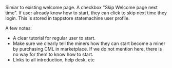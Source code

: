 Simiar to existing welcome page. 
A checkbox "Skip Welcome page next time". If user already know how to start, they can click to skip next time they login. This is stored in tappstore statemachine user profile.

A few notes:

* A clear tutorial for regular user to start. 
* Make sure we clearly tell the miners how they can start become a miner by purchasing CML in marketplace. If we do not mention here, there is no way for them to know how to start.
* LInks to all introduction, help desk, etc 
